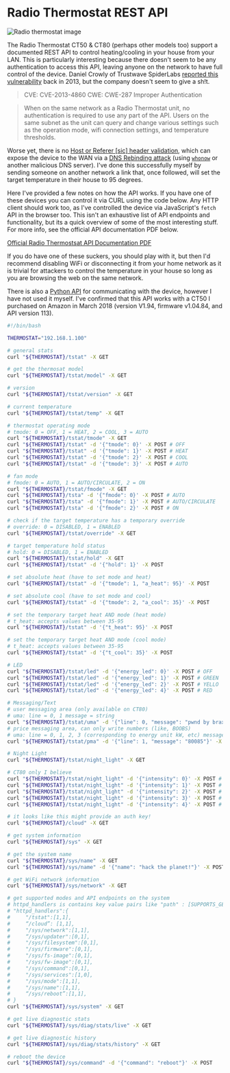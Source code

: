 # Radio Thermostat REST API

![Radio thermostat image](.images/amazon.png)

The Radio Thermostat CT50 & CT80 (perhaps other models too) support a documented REST API to control heating/cooling in your house from your LAN. This is particularly interesting because there doesn't seem to be any authentication to access this API, leaving anyone on the network to have full control of the device. Daniel Crowly of Trustwave SpiderLabs [reported this vulnerability](https://web.archive.org/web/20180401193243/https://www.trustwave.com/Resources/Security-Advisories/Advisories/TWSL2013-022/?fid=3870) back in 2013, but the company doesn't seem to give a sh!t.

> CVE: CVE-2013-4860
> CWE: CWE-287 Improper Authentication

>When on the same network as a Radio Thermostat unit, no authentication is
required to use any part of the API. Users on the same subnet as the unit
can query and change various settings such as the operation mode, wifi
connection settings, and temperature thresholds.

Worse yet, there is no [Host or Referer \[sic\] header validation](https://github.com/brannondorsey/host-validation), which can expose the device to the WAN via a [DNS Rebinding attack](https://en.wikipedia.org/wiki/DNS_rebinding) (using [`whonow`](https://github.com/brannondorsey/whonow) or another malicious DNS server). I've done this successfully myself by sending someone on another network a link that, once followed, will set the target temperature in their house to 95 degrees.

Here I've provided a few notes on how the API works. If you have one of these devices you can control it via CURL using the code below. Any HTTP client should work too, as I've controlled the device via JavaScript's `fetch` API in the browser too. This isn't an exhaustive list of API endpoints and functionality, but its a quick overview of some of the most interesting stuff. For more info, see the official API documentation PDF below.


[Official Radio Thermostsat API Documentation PDF](RTCOAWiFiAPIV1_3.pdf)

If you do have one of these suckers, you should play with it, but then I'd recommend disabling WiFi or disconnecting it from your home network as it is trivial for attackers to control the temperature in your house so long as you are browsing the web on the same network.

There is also a [Python API](https://github.com/mhrivnak/radiotherm) for communicating with the device, however I have not used it myself. I've confirmed that this API works with a CT50 I purchased on Amazon in March 2018 (version V1.94, firmware v1.04.84, and API version 113).

```bash
#!/bin/bash

THERMOSTAT="192.168.1.100"

# general stats
curl "${THERMOSTAT}/tstat" -X GET

# get the thermosat model
curl "${THERMOSTAT}/tstat/model" -X GET

# version
curl "${THERMOSTAT}/tstat/version" -X GET

# current temperature
curl "${THERMOSTAT}/tstat/temp" -X GET

# thermostat operating mode
# tmode: 0 = OFF, 1 = HEAT, 2 = COOL, 3 = AUTO
curl "${THERMOSTAT}/tstat/tmode" -X GET
curl "${THERMOSTAT}/tstat" -d '{"tmode": 0}' -X POST # OFF
curl "${THERMOSTAT}/tstat" -d '{"tmode": 1}' -X POST # HEAT
curl "${THERMOSTAT}/tstat" -d '{"tmode": 2}' -X POST # COOL
curl "${THERMOSTAT}/tstat" -d '{"tmode": 3}' -X POST # AUTO

# fan mode
# fmode: 0 = AUTO, 1 = AUTO/CIRCULATE, 2 = ON
curl "${THERMOSTAT}/tstat/fmode" -X GET
curl "${THERMOSTAT}/tsta" -d '{"fmode": 0}' -X POST # AUTO
curl "${THERMOSTAT}/tsta" -d '{"fmode": 1}' -X POST # AUTO/CIRCULATE
curl "${THERMOSTAT}/tsta" -d '{"fmode": 2}' -X POST # ON

# check if the target temperature has a temporary override
# override: 0 = DISABLED, 1 = ENABLED
curl "${THERMOSTAT}/tstat/override" -X GET

# target temperature hold status
# hold: 0 = DISABLED, 1 = ENABLED
curl "${THERMOSTAT}/tstat/hold" -X GET
curl "${THERMOSTAT}/tstat" -d '{"hold": 1}' -X POST

# set absolute heat (have to set mode and heat)
curl "${THERMOSTAT}/tstat" -d '{"tmode": 1, "a_heat": 95}' -X POST

# set absolute cool (have to set mode and cool)
curl "${THERMOSTAT}/tstat" -d '{"tmode": 2, "a_cool": 35}' -X POST

# set the temporary target heat AND mode (heat mode)
# t_heat: accepts values between 35-95
curl "${THERMOSTAT}/tstat" -d '{"t_heat": 95}' -X POST

# set the temporary target heat AND mode (cool mode)
# t_heat: accepts values between 35-95
curl "${THERMOSTAT}/tstat" -d '{"t_cool": 35}' -X POST

# LED
curl "${THERMOSTAT}/tstat/led" -d '{"energy_led": 0}' -X POST # OFF
curl "${THERMOSTAT}/tstat/led" -d '{"energy_led": 1}' -X POST # GREEN
curl "${THERMOSTAT}/tstat/led" -d '{"energy_led": 2}' -X POST # YELLO
curl "${THERMOSTAT}/tstat/led" -d '{"energy_led": 4}' -X POST # RED

# Messaging/Text
# user messaging area (only available on CT80)
# uma: line = 0, 1 message = string
curl "${THERMOSTAT}/tstat/uma" -d '{"line": 0, "message": "pwnd by braxxox"}' -X POST
# price messaging area, can only write numbers (like, BOOBS)
# uma: line = 0, 1, 2, 3 (corresponding to energy unit kW, etc) message = numbers
curl "${THERMOSTAT}/tstat/pma" -d '{"line": 1, "message": "80085"}' -X POST

# Night Light
curl "${THERMOSTAT}/tstat/night_light" -X GET

# CT80 only I believe
curl "${THERMOSTAT}/tstat/night_light" -d '{"intensity": 0}' -X POST # OFF
curl "${THERMOSTAT}/tstat/night_light" -d '{"intensity": 1}' -X POST # 25%
curl "${THERMOSTAT}/tstat/night_light" -d '{"intensity": 2}' -X POST # 50%
curl "${THERMOSTAT}/tstat/night_light" -d '{"intensity": 3}' -X POST # 75%
curl "${THERMOSTAT}/tstat/night_light" -d '{"intensity": 4}' -X POST # 100%

# it looks like this might provide an auth key!
curl "${THERMOSTAT}/cloud" -X GET

# get system information
curl "${THERMOSTAT}/sys" -X GET

# get the system name
curl "${THERMOSTAT}/sys/name" -X GET
curl "${THERMOSTAT}/sys/name" -d '{"name": "hack the planet!"}' -X POST

# get WiFi network information
curl "${THERMOSTAT}/sys/network" -X GET

# get supported modes and API endpoints on the system
# httpd_handlers is contains key value pairs like "path" : [SUPPORTS_GET, SUPPORTS_POST]
# "httpd_handlers":{
#     "/tstat":[1,1],
#     “/cloud”: [1,1],
#     "/sys/network":[1,1],
#     “/sys/updater":[0,1],
#     "/sys/filesystem":[0,1],
#     "/sys/firmware":[0,1],
#     "/sys/fs-image":[0,1],
#     "/sys/fw-image":[0,1],
#     "/sys/command":[0,1],
#     "/sys/services":[1,0],
#     "/sys/mode":[1,1],
#     "/sys/name":[1,1],
#     “/sys/reboot”:[1,1],
# }
curl "${THERMOSTAT}/sys/system" -X GET

# get live diagnostic stats
curl "${THERMOSTAT}/sys/diag/stats/live" -X GET

# get live diagnostic history
curl "${THERMOSTAT}/sys/diag/stats/history" -X GET

# reboot the device
curl "${THERMOSTAT}/sys/command" -d '{"command": "reboot"}' -X POST
```

